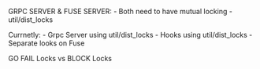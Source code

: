 GRPC SERVER & FUSE SERVER:
    - Both need to have mutual locking
    - util/dist_locks


Currnetly:
    - Grpc Server using util/dist_locks
    - Hooks using util/dist_locks
    - Separate looks on Fuse

GO FAIL Locks vs BLOCK Locks
